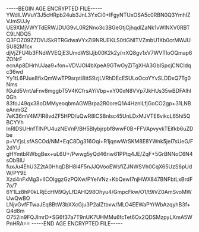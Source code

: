 -----BEGIN AGE ENCRYPTED FILE-----
YWdlLWVuY3J5cHRpb24ub3JnL3YxCi0+IFgyNTUxOSA5c0RBN0Q3YmhIZVJmSUJy
UE9XMjVWYTdERWJDUG9vL0R2Nno3c3BGeGtjCjhqdlZaNk1vWlNXV0RBTC9LNDQ5
Q3FOZ09ZZDVUSkRTRGdwaVYxZi9NRUEKLS0tIGNITVZmbU1Xb0crMWJUSU82M1cx
djVjZFU4b3FNdWVEQjE3UmdWSlJjb00K2k2y/rrXQ8gv1xV7WVTIoOQmap6ZONrF
ecnAp8DHrhUJaa9+fon+VDVJOI4bXpeA9GTwOyZiTgXHA3GbISpcjCNCldqc36wd
Yy1tL6PJue8fixQmWwTP9srpti8ttS9zjLVRhDEcESULoOcoYYvSLDDxQ7Tg0Nms
fGuld5Vnt/aFnv8mggbT5V4KCfrsAYiVbp+xY00xN8VVp7JkHUs35wBDFAlhl0Gh
83foJ49qx38oDMMyeoqbmAGWBrpa2R0oreQ1A4HznlLfjGoCO2gp+31LNBeAnmGZ
7eK36mV4M7lR8vdZF5HPD/uQwR8lCS8nlsc45UnLDxMJVTE6vikcL65hi5QBCYYh
InRlDSUHnfTINPU4uzNEVnP/BH5Blybjrpbf8wwF0B+FFVApvyvkTEifkb6uZDbe
p+VYjsLsfASCOd/NM+EqC8Dg316Oqi+R1jqnwWrSKM8E8YWnk5jeI7sUeG/F2dYU
gHYmtbRWbgBex+uL6U+/Pwwg5yQd46riw61PPtq4JE/ZqF+5GrBNNoC6N4sObBIU
fuxJu4EhU3Z2tA0HhqDBH8l4F5nJJQVooEWsfiZJNWSVh0CqX65UzS6pUdW/PY9E
Xzd4nFxMg3+lICOIggzGzPQXw/PYeIVNz+KbQewI7njHWX847BNFbtLxBrdF7o/7
6Y1Lz8hP0kLRjEcHM9QyLfDAHQ98Ohyu4/GmpcFkw/O1/t9iVZ0AmSvoMWUwQwBO
LNjvGvfFTwaJEq8BtW3bXXcGju3P2aIZtbxw/MLO4EEWaPYrWbAzqyhB3f+Q4d8m
O752in9FQJImrD+SG6f37a7T9nUK7UHMMu6fcTet6Ox2QDSMzpyLXmA5WPnHRA==
-----END AGE ENCRYPTED FILE-----
